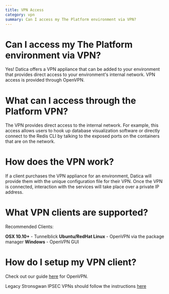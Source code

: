 ```yaml
---
title: VPN Access
category: vpn
summary: Can I access my The Platform environment via VPN?
---
```


# Can I access my The Platform environment via VPN?

Yes! Datica offers a VPN appliance that can be added to your environment that provides direct access to your environment's internal network. VPN access is provided through OpenVPN.

# What can I access through the Platform VPN?

The VPN provides direct access to the internal network. For example, this access allows users to hook up database visualization software or directly connect to the Redis CLI by talking to the exposed ports on the containers that are on the network.

# How does the VPN work?

If a client purchases the VPN appliance for an environment, Datica will provide them with the unique configuration file for their VPN. Once the VPN is connected, interaction with the services will take place over a private IP address.

# What VPN clients are supported?

Recommended Clients:

  **OSX 10.10+**
    - Tunnelblick
  **Ubuntu/RedHat Linux**
    - OpenVPN via the package manager
  **Windows**
    - OpenVPN GUI

# How do I setup my VPN client?

Check out our guide [here](/compliant-cloud/articles/guides/openvpn-client-setup/) for OpenVPN.

Legacy Stronsgwan IPSEC VPNs should follow the instructions [here](/compliant-cloud/articles/guides/vpn-client-setup/)
